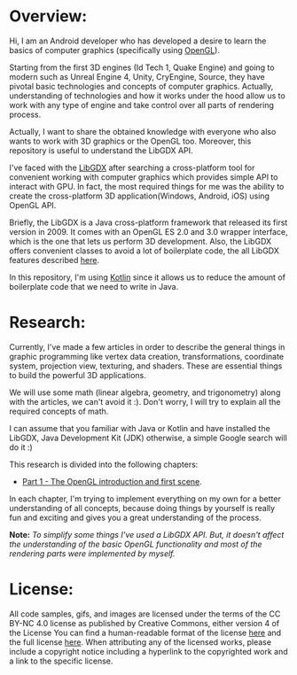 # Overview:
Hi, I am an Android developer who has developed a desire to learn the basics of computer graphics (specifically using [OpenGL](https://www.opengl.org/)). 

Starting from the first 3D engines (Id Tech 1, Quake Engine) and going to modern such as Unreal Engine 4, Unity, CryEngine, Source, they have pivotal basic technologies and concepts of computer graphics. Actually, understanding of technologies and how it works under the hood allow us to work with any type of engine and take control over all parts of rendering process.

Actually, I want to share the obtained knowledge with everyone who also wants to work with 3D graphics or the OpenGL too. Moreover, this repository is useful to understand the LibGDX API.

I've faced with the [LibGDX](https://libgdx.badlogicgames.com/) after searching a cross-platform tool for convenient working with computer graphics which provides simple API to interact with GPU. In fact, the most required things for me was the ability to create the cross-platform 3D application(Windows, Android, iOS) using OpenGL API.

Briefly, the LibGDX is a Java cross-platform framework that released its first version in 2009. It comes with an OpenGL ES 2.0 and 3.0 wrapper interface, which is the one that lets us perform 3D development.
Also, the LibGDX offers convenient classes to avoid a lot of boilerplate code,  the all LibGDX features described [here](https://libgdx.badlogicgames.com/features.html).

In this repository, I'm using [Kotlin](https://kotlinlang.org/) since it allows us to reduce the amount of boilerplate code that we need to write in Java.
# Research:
Currently, I've made a few articles in order to describe the general things in graphic programming like vertex data creation, transformations, coordinate system, projection view, texturing, and shaders. These are essential things to build the powerful 3D applications.

We will use some math (linear algebra, geometry, and trigonometry) along with the articles, we can't avoid it :). Don't worry, I will try to explain all the required concepts of math.

I can assume that you familiar with Java or Kotlin and have installed the LibGDX, Java Development Kit (JDK) 
otherwise, a simple Google search will do it :)

This research is divided into the following chapters:
* [Part 1 - The OpenGL introduction and first scene](https://github.com/Dmytro-Pashko/OpenGLSandbox/blob/chapter_1/README.md).

In each chapter, I'm trying to implement everything on my own for a better understanding of all concepts, because doing things by yourself is really fun and exciting and gives you a great understanding of the process.

**Note:**
*To simplify some things I've used a LibGDX API. But, it doesn't affect the understanding of the basic OpenGL functionality and most of the rendering parts were implemented by myself.*
# License:
All code samples, gifs, and images are licensed under the terms of the CC BY-NC 4.0 license as published by Creative Commons, either version 4 of the License You can find a human-readable format of the license [here](https://creativecommons.org/licenses/by-nc/4.0/) and the full license [here](https://creativecommons.org/licenses/by-nc/4.0/legalcode).
When attributing any of the licensed works, please include a copyright notice including a hyperlink to the copyrighted work and a link to the specific license.
